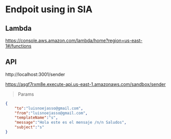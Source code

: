 # Endpoit using in SIA

## Lambda

https://console.aws.amazon.com/lambda/home?region=us-east-1#/functions

## API

http://localhost:3001/sender

https://asgf7rxm8e.execute-api.us-east-1.amazonaws.com/sandbox/sender

>Params

```json
{
	"to":"luisnoejasso@gmail.com",
	"from":"luisnoejasso@gmail.com",
	"templateName":"s",
	"message":"Hola este es el mensaje /n/n Saludos",
	"subject":"s"
}
```

